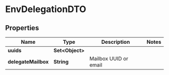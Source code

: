 

# EnvDelegationDTO


## Properties

| Name | Type | Description | Notes |
|------------ | ------------- | ------------- | -------------|
|**uuids** | **Set&lt;Object&gt;** |  |  |
|**delegateMailbox** | **String** | Mailbox UUID or email |  |



